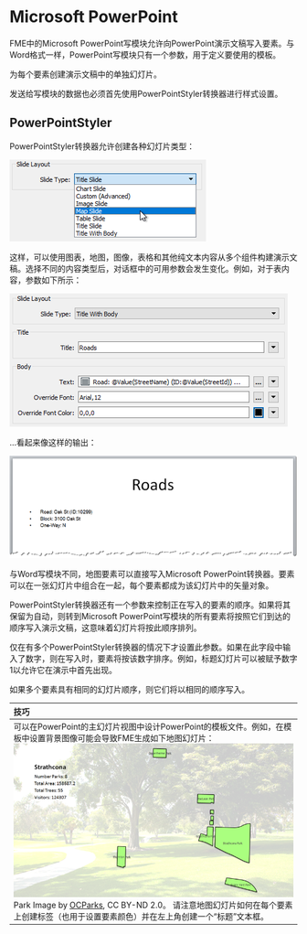 # Microsoft PowerPoint

FME中的Microsoft PowerPoint写模块允许向PowerPoint演示文稿写入要素。与Word格式一样，PowerPoint写模块只有一个参数，用于定义要使用的模板。

为每个要素创建演示文稿中的单独幻灯片。

发送给写模块的数据也必须首先使用PowerPointStyler转换器进行样式设置。

## PowerPointStyler

PowerPointStyler转换器允许创建各种幻灯片类型：

![](../.gitbook/assets/img5.003.pptstylerslidetypes.png)

这样，可以使用图表，地图，图像，表格和其他纯文本内容从多个组件构建演示文稿。选择不同的内容类型后，对话框中的可用参数会发生变化。例如，对于表内容，参数如下所示：

![](../.gitbook/assets/img5.004.pptstylertitlecontent.png)

...看起来像这样的输出：

![](../.gitbook/assets/img5.005.ppttitlebodyoutput.png)

与Word写模块不同，地图要素可以直接写入Microsoft PowerPoint转换器。要素可以在一张幻灯片中组合在一起，每个要素都成为该幻灯片中的矢量对象。

PowerPointStyler转换器还有一个参数来控制正在写入的要素的顺序。如果将其保留为自动，则转到Microsoft PowerPoint写模块的所有要素将按照它们到达的顺序写入演示文稿，这意味着幻灯片将按此顺序排列。

仅在有多个PowerPointStyler转换器的情况下才设置此参数。如果在此字段中输入了数字，则在写入时，要素将按该数字排序。例如，标题幻灯片可以被赋予数字1以允许它在演示中首先出现。

如果多个要素具有相同的幻灯片顺序，则它们将以相同的顺序写入。

|  技巧 |
| :--- |
|  可以在PowerPoint的主幻灯片视图中设计PowerPoint的模板文件。例如，在模板中设置背景图像可能会导致FME生成如下地图幻灯片：  ![](../.gitbook/assets/img5.006.pptmapoutput.png) Park Image by [OCParks](https://www.flickr.com/photos/ocparks/), CC BY-ND 2.0。  请注意地图幻灯片如何在每个要素上创建标签（也用于设置要素颜色）并在左上角创建一个“标题”文本框。 |

